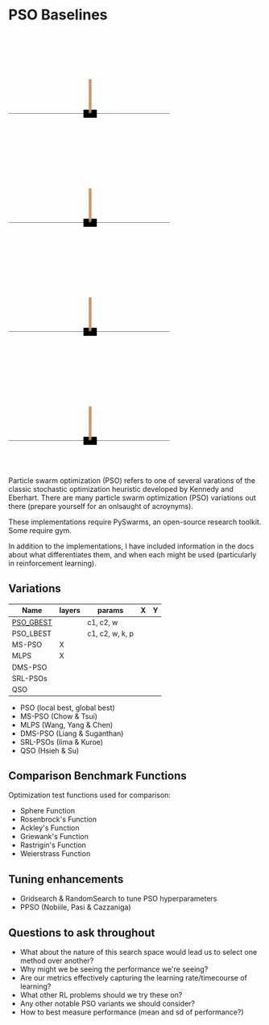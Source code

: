 # PSO Baselines

![cartpole](./media/cartpole.gif)
![cartpole](./media/cartpole.gif)
![cartpole](./media/cartpole.gif)
![cartpole](./media/cartpole.gif)

Particle swarm optimization (PSO) refers to one of several varations of the classic stochastic optimization heuristic developed by Kennedy and Eberhart. There are many particle swarm optimization (PSO) variations out there (prepare yourself for an onlsaught of acroynyms). 

These implementations require PySwarms, an open-source research toolkit. Some require gym. 

In addition to the implementations, I have included information in the docs about what differentiates them, and when each might be used (particularly in reinforcement learning). 

## Variations
| Name  | layers | params  | X  | Y  |
|---|---|---|---|---|
| [PSO_GBEST](./PSO_BEST) |   | c1, c2, w  |   |   |
| PSO_LBEST |   | c1, c2, w, k, p |   |   |
| MS-PSO | X |   |   |   |
| MLPS | X |   |   |   |
| DMS-PSO |   |   |   |   |
| SRL-PSOs |   |   |   |   |
| QSO |   |   |   |   |

* PSO (local best, global best)
* MS-PSO (Chow & Tsui)
* MLPS (Wang, Yang & Chen) 
* DMS-PSO (Liang & Suganthan)
* SRL-PSOs (Iima & Kuroe)
* QSO (Hsieh & Su)

## Comparison Benchmark Functions

Optimization test functions used for comparison:
* Sphere Function
* Rosenbrock's Function
* Ackley's Function
* Griewank's Function
* Rastrigin's Function
* Weierstrass Function

## Tuning enhancements

* Gridsearch & RandomSearch to tune PSO hyperparameters
* PPSO (Nobiile, Pasi & Cazzaniga)

## Questions to ask throughout

* What about the nature of this search space would lead us to select one method over another?
* Why might we be seeing the performance we're seeing?
* Are our metrics effectively capturing the learning rate/timecourse of learning?
* What other RL problems should we try these on?
* Any other notable PSO variants we should consider?
* How to best measure performance (mean and sd of performance?)
